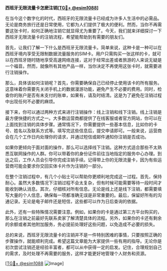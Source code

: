 **西班牙无限流量卡怎麽注销[[TG💪+ @esim1088](https://t.me/s/esim1088)]**

在当今这个数字化的时代，西班牙的无限流量卡已经成为许多人生活中的必需品。无论是商务旅行还是日常使用，它都为人们提供了极大的便利。然而，当你不再需要这张卡时，如何正确地注销它就显得尤为重要了。今天，我们就来详细探讨一下西班牙无限流量卡的注销流程，希望能帮助到有需要的朋友们。

首先，让我们了解一下什么是西班牙无限流量卡。简单来说，这种卡是一种可以在西班牙境内享受无限制数据流量服务的SIM卡。用户只需购买一张这样的卡，就可以在西班牙随时随地享受高速网络连接，这对于经常出差或者旅游的人来说无疑是一个福音。然而，就像所有其他产品一样，当你决定不再使用这张卡时，就需要进行注销操作。

那么，具体该如何注销呢？首先，你需要确保自己已经停止使用该卡的所有服务。这意味着你需要先关闭手机上的数据漫游功能，避免产生不必要的费用。同时，检查你的账户是否有未支付的账单，如果有，请及时结清。这是为了避免在注销过程中出现任何不必要的麻烦。

接下来，你可以通过两种方式来进行注销操作：线上注销和线下注销。线上注销是最方便快捷的方式之一。大多数运营商都提供了在线客服或者官方网站，你可以在上面找到注销的具体步骤。通常情况下，你需要提供一些基本信息，比如你的卡号、姓名以及联系方式等。填写完这些信息后，提交申请即可。一般来说，运营商会在几个工作日内处理你的请求，并通过短信或邮件通知你注销是否成功。

如果你更倾向于面对面的操作，那么可以选择线下注销。这种方式适合那些不太熟悉互联网操作的人群。你可以带着你的身份证件前往当地指定的服务中心办理。到达之后，工作人员会引导你完成注销手续。记得带上你的无限流量卡，因为有些运营商可能会要求你交回实体卡片作为注销的一部分。

在整个注销过程中，有几个小贴士可以帮助你更顺利地完成这一过程。首先，保持耐心。虽然大多数情况下注销过程不会太复杂，但有时候可能需要等待一段时间才能收到确认消息。其次，仔细核对所有信息。无论是线上还是线下注销，都需要填写大量的个人信息，确保每一项都准确无误是非常重要的。最后，保留好所有的沟通记录。无论是电子邮件还是短信，这些都可以作为日后查询的依据。

此外，还有一些特殊情况需要注意。例如，如果你的卡是通过第三方平台购买的，那么在注销之前最好先联系卖家了解清楚具体的流程。另外，如果你的卡还有剩余的余额或者其他附加服务，务必提前处理好这些问题，以免造成不必要的损失。

总的来说，西班牙无限流量卡的注销并不是一件特别困难的事情，只要按照正确的步骤操作，就能顺利完成。希望这篇文章能为大家提供一些有用的指导。无论你是初次尝试注销还是经验丰富者，都可以从中获得一定的启发。记住，合理规划自己的需求，及时处理不再需要的服务，这样才能更好地管理个人财务和资源。

[[TG💪+ @esim1088](https://t.me/s/esim1088) ![Image](https://i.postimg.cc/4NQfJmqS/Snipaste-2025-05-13-00-14-12.png)]